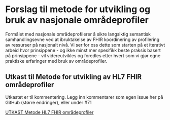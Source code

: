 # Forslag til metode for utvikling og bruk av nasjonale områdeprofiler

Formålet med nasjonale områdeprofilerer å sikre langsiktig semantisk samhandlingsevne ved at ibruktakelse av FHIR koordinering av profilering av ressurser på nasjonalt nivå.
Vi ser for oss dette som starten på et iterativt arbeid hvor prinsippene - og ikke minst mer spesifikk beste praksis basert på prinsippene -  vil videreutvikles og foredles etter hvert som vi gjør egne praktiske erfaringer med bruk av områdeprofiler.

## Utkast til Metode for utvikling av HL7 FHIR områdeprofiler

Utkastet er til kommentering. Legg inn kommentarer som egen issue her på GitHub (større endringer), eller under #71

[UTKAST Metode HL7 FHIR områdeprofiler](../Metode-områdeprofiler-arbeidsdokument-utkast.pdf)
